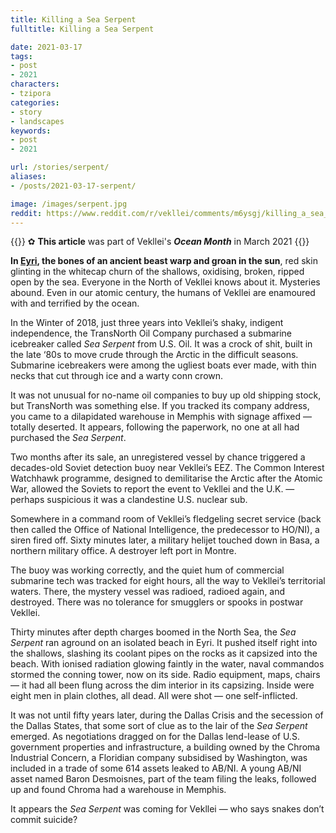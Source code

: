 ```yaml
---
title: Killing a Sea Serpent
fulltitle: Killing a Sea Serpent

date: 2021-03-17
tags:
- post
- 2021
characters:
- tzipora
categories:
- story
- landscapes
keywords:
- post
- 2021

url: /stories/serpent/
aliases:
- /posts/2021-03-17-serpent/

image: /images/serpent.jpg
reddit: https://www.reddit.com/r/vekllei/comments/m6ysgj/killing_a_sea_serpent/
---
```

{{<note>}}
✿ **This article** was part of Vekllei's ***Ocean Month*** in March 2021
{{</note>}}

**In [Eyri](utopia/landscape/boroughs/eyri), the bones of an ancient beast warp and groan in the sun**, red skin glinting in the whitecap churn of the shallows, oxidising, broken, ripped open by the sea. Everyone in the North of Vekllei knows about it. Mysteries abound. Even in our atomic century, the humans of Vekllei are enamoured with and terrified by the ocean.

In the Winter of 2018, just three years into Vekllei’s shaky, indigent independence, the TransNorth Oil Company purchased a submarine icebreaker called *Sea Serpent* from U.S. Oil. It was a crock of shit, built in the late ‘80s to move crude through the Arctic in the difficult seasons. Submarine icebreakers were among the ugliest boats ever made, with thin necks that cut through ice and a warty conn crown.

It was not unusual for no-name oil companies to buy up old shipping stock, but TransNorth was something else. If you tracked its company address, you came to a dilapidated warehouse in Memphis with signage affixed — totally deserted. It appears, following the paperwork, no one at all had purchased the *Sea Serpent*.

Two months after its sale, an unregistered vessel by chance triggered a decades-old Soviet detection buoy near Vekllei’s EEZ. The Common Interest Watchhawk programme, designed to demilitarise the Arctic after the Atomic War, allowed the Soviets to report the event to Vekllei and the U.K. — perhaps suspicious it was a clandestine U.S. nuclear sub.

Somewhere in a command room of Vekllei’s fledgeling secret service (back then called the Office of National Intelligence, the predecessor to HO/NI), a siren fired off. Sixty minutes later, a military helijet touched down in Basa, a northern military office. A destroyer left port in Montre.

The buoy was working correctly, and the quiet hum of commercial submarine tech was tracked for eight hours, all the way to Vekllei’s territorial waters. There, the mystery vessel was radioed, radioed again, and destroyed. There was no tolerance for smugglers or spooks in postwar Vekllei.

Thirty minutes after depth charges boomed in the North Sea, the *Sea Serpent* ran aground on an isolated beach in Eyri. It pushed itself right into the shallows, slashing its coolant pipes on the rocks as it capsized into the beach. With ionised radiation glowing faintly in the water, naval commandos stormed the conning tower, now on its side. Radio equipment, maps, chairs — it had all been flung across the dim interior in its capsizing. Inside were eight men in plain clothes, all dead. All were shot — one self-inflicted.

It was not until fifty years later, during the Dallas Crisis and the secession of the Dallas States, that some sort of clue as to the lair of the *Sea Serpent* emerged. As negotiations dragged on for the Dallas lend-lease of U.S. government properties and infrastructure, a building owned by the Chroma Industrial Concern, a Floridian company subsidised by Washington, was included in a trade of some 614 assets leaked to AB/NI. A young AB/NI asset named Baron Desmoisnes, part of the team filing the leaks, followed up and found Chroma had a warehouse in Memphis.

It appears the *Sea Serpent* was coming for Vekllei — who says snakes don’t commit suicide?
